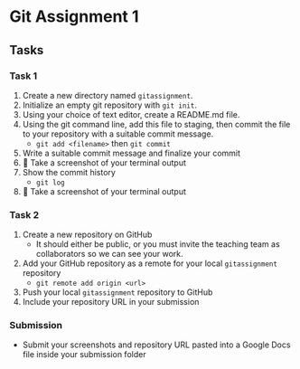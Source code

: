# Git Assignment 1

## Tasks
### Task 1
1. Create a new directory named `gitassignment`.
1. Initialize an empty git repository with `git init`.
1. Using your choice of text editor, create a README.md file.
1. Using the git command line, add this file to staging, then commit the file to your repository with a suitable commit message.
    * `git add <filename>` then `git commit`
1. Write a suitable commit message and finalize your commit
1. 📸 Take a screenshot of your terminal output
1. Show the commit history
    * `git log`
1. 📸 Take a screenshot of your terminal output

### Task 2
1. Create a new repository on GitHub
    * It should either be public, or you must invite the teaching team as collaborators so we can see your work.
1. Add your GitHub repository as a remote for your local `gitassignment` repository
    * `git remote add origin <url>`
1. Push your local `gitassignment` repository to GitHub
1. Include your repository URL in your submission

### Submission
* Submit your screenshots and repository URL pasted into a Google Docs file inside your submission folder
